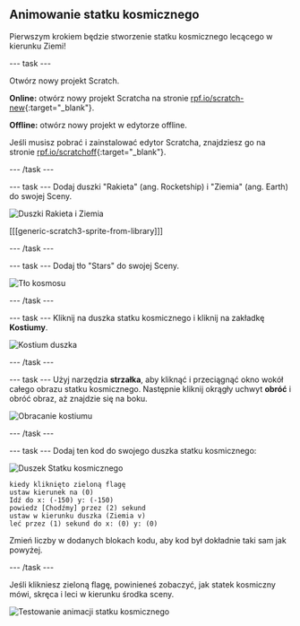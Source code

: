 ## Animowanie statku kosmicznego

Pierwszym krokiem będzie stworzenie statku kosmicznego lecącego w kierunku Ziemi!

--- task ---

Otwórz nowy projekt Scratch.

**Online:** otwórz nowy projekt Scratcha na stronie [rpf.io/scratch-new](https://rpf.io/scratchon){:target="_blank"}.

**Offline:** otwórz nowy projekt w edytorze offline.

Jeśli musisz pobrać i zainstalować edytor Scratcha, znajdziesz go na stronie [rpf.io/scratchoff](https://rpf.io/scratchoff){:target="_blank"}.

--- /task ---

--- task --- Dodaj duszki "Rakieta" (ang. Rocketship) i "Ziemia" (ang. Earth) do swojej Sceny.

![Duszki Rakieta i Ziemia](images/space-sprites.png)

[[[generic-scratch3-sprite-from-library]]]

--- /task ---

--- task --- Dodaj tło "Stars" do swojej Sceny.

![Tło kosmosu](images/space-backdrop.png)

--- /task ---

--- task --- Kliknij na duszka statku kosmicznego i kliknij na zakładkę **Kostiumy**.

![Kostium duszka](images/space-costume.png)

--- /task ---

--- task --- Użyj narzędzia **strzałka**, aby kliknąć i przeciągnąć okno wokół całego obrazu statku kosmicznego. Następnie kliknij okrągły uchwyt **obróć** i obróć obraz, aż znajdzie się na boku.

![Obracanie kostiumu](images/space-rotate.png)

--- /task ---

--- task --- Dodaj ten kod do swojego duszka statku kosmicznego:

![Duszek Statku kosmicznego](images/sprite-spaceship.png)

```blocks3
kiedy kliknięto zieloną flagę
ustaw kierunek na (0)
Idź do x: (-150) y: (-150)
powiedz [Chodźmy] przez (2) sekund
ustaw w kierunku duszka (Ziemia v)
leć przez (1) sekund do x: (0) y: (0)
```

Zmień liczby w dodanych blokach kodu, aby kod był dokładnie taki sam jak powyżej.

--- /task ---

Jeśli klikniesz zieloną flagę, powinieneś zobaczyć, jak statek kosmiczny mówi, skręca i leci w kierunku środka sceny.

![Testowanie animacji statku kosmicznego](images/space-animate-stage.png)
